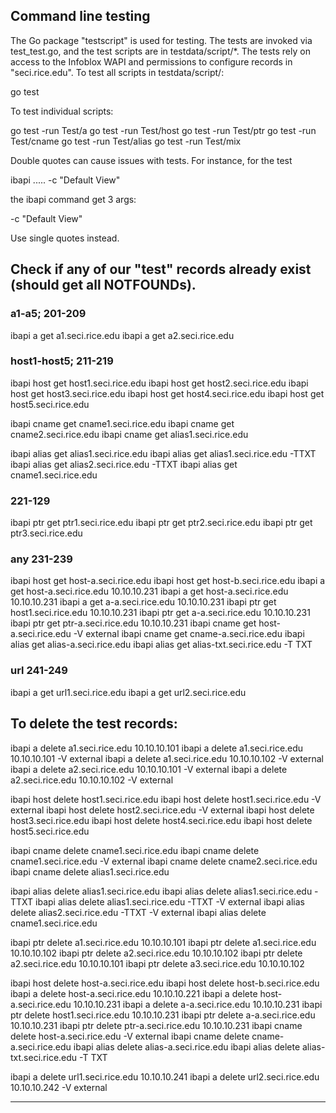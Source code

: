 ## Command line testing

The Go package "testscript" is used for testing.  The tests are invoked via
test_test.go, and the test scripts are in testdata/script/*.  The tests rely on
access to the Infoblox WAPI and permissions to configure records in
"seci.rice.edu".  To test all scripts in testdata/script/:

  go test

To test individual scripts:

  go test -run Test/a
  go test -run Test/host
  go test -run Test/ptr
  go test -run Test/cname
  go test -run Test/alias
  go test -run Test/mix

Double quotes can cause issues with tests.  For instance, for the test

   ibapi .....  -c "Default View"

the ibapi command get 3 args:

  -c
  "Default
  View"

Use single quotes instead.


## Check if any of our "test" records already exist (should get all NOTFOUNDs).

### a1-a5;  201-209
ibapi a get a1.seci.rice.edu 
ibapi a get a2.seci.rice.edu 

### host1-host5;  211-219
ibapi host get host1.seci.rice.edu 
ibapi host get host2.seci.rice.edu 
ibapi host get host3.seci.rice.edu 
ibapi host get host4.seci.rice.edu 
ibapi host get host5.seci.rice.edu 

ibapi cname get cname1.seci.rice.edu
ibapi cname get cname2.seci.rice.edu
ibapi cname get alias1.seci.rice.edu

ibapi alias get alias1.seci.rice.edu
ibapi alias get alias1.seci.rice.edu -TTXT
ibapi alias get alias2.seci.rice.edu -TTXT
ibapi alias get cname1.seci.rice.edu

### 221-129
ibapi ptr get ptr1.seci.rice.edu
ibapi ptr get ptr2.seci.rice.edu
ibapi ptr get ptr3.seci.rice.edu

### any 231-239
ibapi host get host-a.seci.rice.edu
ibapi host get host-b.seci.rice.edu
ibapi a get host-a.seci.rice.edu 10.10.10.231
ibapi a get host-a.seci.rice.edu 10.10.10.231
ibapi a get a-a.seci.rice.edu 10.10.10.231
ibapi ptr get host1.seci.rice.edu 10.10.10.231
ibapi ptr get a-a.seci.rice.edu 10.10.10.231
ibapi ptr get ptr-a.seci.rice.edu 10.10.10.231
ibapi cname get host-a.seci.rice.edu -V external
ibapi cname get cname-a.seci.rice.edu
ibapi alias get alias-a.seci.rice.edu
ibapi alias get alias-txt.seci.rice.edu -T TXT

### url 241-249
ibapi a get url1.seci.rice.edu 
ibapi a get url2.seci.rice.edu 

## To delete the test records:

ibapi a delete a1.seci.rice.edu 10.10.10.101 
ibapi a delete a1.seci.rice.edu 10.10.10.101 -V external
ibapi a delete a1.seci.rice.edu 10.10.10.102 -V external
ibapi a delete a2.seci.rice.edu 10.10.10.101 -V external
ibapi a delete a2.seci.rice.edu 10.10.10.102 -V external

ibapi host delete host1.seci.rice.edu
ibapi host delete host1.seci.rice.edu -V external
ibapi host delete host2.seci.rice.edu -V external
ibapi host delete host3.seci.rice.edu 
ibapi host delete host4.seci.rice.edu 
ibapi host delete host5.seci.rice.edu 

ibapi cname delete cname1.seci.rice.edu
ibapi cname delete cname1.seci.rice.edu -V external
ibapi cname delete cname2.seci.rice.edu
ibapi cname delete alias1.seci.rice.edu

ibapi alias delete alias1.seci.rice.edu
ibapi alias delete alias1.seci.rice.edu -TTXT
ibapi alias delete alias1.seci.rice.edu -TTXT -V external
ibapi alias delete alias2.seci.rice.edu -TTXT -V external
ibapi alias delete cname1.seci.rice.edu

ibapi ptr delete a1.seci.rice.edu 10.10.10.101
ibapi ptr delete a1.seci.rice.edu 10.10.10.102
ibapi ptr delete a2.seci.rice.edu 10.10.10.102
ibapi ptr delete a2.seci.rice.edu 10.10.10.101
ibapi ptr delete a3.seci.rice.edu 10.10.10.102

ibapi host delete host-a.seci.rice.edu
ibapi host delete host-b.seci.rice.edu
ibapi a delete host-a.seci.rice.edu 10.10.10.221
ibapi a delete host-a.seci.rice.edu 10.10.10.231
ibapi a delete a-a.seci.rice.edu 10.10.10.231
ibapi ptr delete host1.seci.rice.edu 10.10.10.231
ibapi ptr delete a-a.seci.rice.edu 10.10.10.231
ibapi ptr delete ptr-a.seci.rice.edu 10.10.10.231
ibapi cname delete host-a.seci.rice.edu -V external
ibapi cname delete cname-a.seci.rice.edu
ibapi alias delete alias-a.seci.rice.edu
ibapi alias delete alias-txt.seci.rice.edu -T TXT

ibapi a delete url1.seci.rice.edu 10.10.10.241
ibapi a delete url2.seci.rice.edu 10.10.10.242 -V external

-----------------------------------------------------------------------------------
